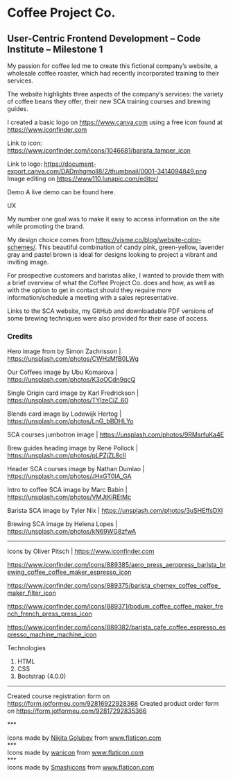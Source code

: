 <h1>Coffee Project Co.</h1>
<h2>User-Centric Frontend Development – Code Institute – Milestone 1</h2>

My passion for coffee led me to create this fictional company’s website, a wholesale coffee roaster, which had recently incorporated training to their services.

The website highlights three aspects of the company’s services: the variety of coffee beans they offer, their new SCA training courses and brewing guides.

I created a basic logo on https://www.canva.com using a free icon found at https://www.iconfinder.com

Link to icon: https://www.iconfinder.com/icons/1046681/barista_tamper_icon

Link to logo: https://document-export.canva.com/DADmhgmoll8/2/thumbnail/0001-3414094849.png
Image editing on https://www110.lunapic.com/editor/

Demo
A live demo can be found here.

UX

My number one goal was to make it easy to access information on the site while promoting the brand.

My design choice comes from https://visme.co/blog/website-color-schemes/.
This beautiful combination of candy pink, green-yellow, lavender gray and pastel brown is ideal for designs looking to project a vibrant and inviting image.

For prospective customers and baristas alike, I wanted to provide them with a brief overview of what the Coffee Project Co. does and how, as well as with the option to get in contact should they require more information/schedule a meeting with a sales representative.

Links to the SCA website, my GitHub and downloadable PDF versions of some brewing techniques were also provided for their ease of access.

<h3>Credits</h3>

Hero image from by Simon Zachrisson | https://unsplash.com/photos/CWHzMfB0LWg

Our Coffees image by Ubu Komarova | https://unsplash.com/photos/K3oOCdn9qcQ

Single Origin card image by Karl Fredrickson | https://unsplash.com/photos/TYIzeCiZ_60

Blends card image by Lodewijk Hertog | https://unsplash.com/photos/LnG_bBDHLYo

SCA courses jumbotron image | https://unsplash.com/photos/9RMsrfuKa4E

Brew guides heading image by René Pollock | https://unsplash.com/photos/pLPZjZL8cII

Header SCA courses image by Nathan Dumlao | https://unsplash.com/photos/JHxGT0lA_GA

Intro to coffee SCA image by Marc Babin | https://unsplash.com/photos/VMJtKiREtMc

Barista SCA image by Tyler Nix | https://unsplash.com/photos/3uSHEffsDXI

Brewing SCA image by Helena Lopes | https://unsplash.com/photos/kN69WG8zfwA

***

Icons by Oliver Pitsch | https://www.iconfinder.com

https://www.iconfinder.com/icons/889385/aero_press_aeropress_barista_brewing_coffee_coffee_maker_espresso_icon

https://www.iconfinder.com/icons/889375/barista_chemex_coffee_coffee_maker_filter_icon

https://www.iconfinder.com/icons/889371/bodum_coffee_coffee_maker_french_french_press_press_icon

https://www.iconfinder.com/icons/889382/barista_cafe_coffee_espresso_espresso_machine_machine_icon

Technologies

1.	HTML
2.	CSS
3.	Bootstrap (4.0.0)
---

Created course registration form on https://form.jotformeu.com/92816922928368
Created product order form on https://form.jotformeu.com/92817292835366

*** <div>Icons made by <a href="https://www.flaticon.com/authors/nikita-golubev" title="Nikita Golubev">Nikita Golubev</a> from <a href="https://www.flaticon.com/"             title="Flaticon">www.flaticon.com</a></div>
*** <div>Icons made by <a href="https://www.flaticon.com/authors/wanicon" title="wanicon">wanicon</a> from <a href="https://www.flaticon.com/"             title="Flaticon">www.flaticon.com</a></div>
*** <div>Icons made by <a href="https://www.flaticon.com/authors/smashicons" title="Smashicons">Smashicons</a> from <a href="https://www.flaticon.com/"             title="Flaticon">www.flaticon.com</a></div>
